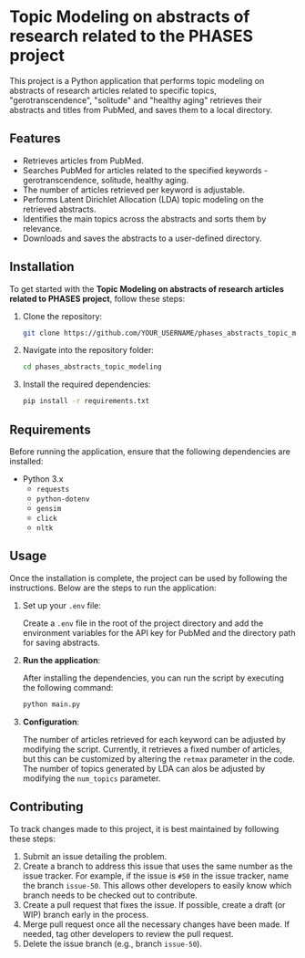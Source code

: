 # Topic Modeling on abstracts of research related to the PHASES project

This project is a Python application that performs topic modeling on abstracts of research articles related to specific topics, "gerotranscendence", "solitude" and "healthy aging" retrieves their abstracts and titles from PubMed, and saves them to a local directory. 

## Features

- Retrieves articles from PubMed.
- Searches PubMed for articles related to the specified keywords - gerotranscendence, solitude, healthy aging.
- The number of articles retrieved per keyword is adjustable.
- Performs Latent Dirichlet Allocation (LDA) topic modeling on the retrieved abstracts.
- Identifies the main topics across the abstracts and sorts them by relevance.
- Downloads and saves the abstracts to a user-defined directory.
    
## Installation

To get started with the **Topic Modeling on abstracts of research articles related to PHASES project**, follow these steps:

1. Clone the repository:

    ```bash
    git clone https://github.com/YOUR_USERNAME/phases_abstracts_topic_modeling.git
    ```

2. Navigate into the repository folder:

    ```bash
    cd phases_abstracts_topic_modeling
    ```

3. Install the required dependencies:

    ```bash
    pip install -r requirements.txt
    ```

## Requirements

Before running the application, ensure that the following dependencies are installed:

- Python 3.x
    - `requests`
    - `python-dotenv`
    - `gensim`
    - `click`
    - `nltk`

## Usage

Once the installation is complete, the project can be used by following the instructions. Below are the steps to run the application:

1. Set up your `.env` file:

    Create a `.env` file in the root of the project directory and add the environment variables for the API key for PubMed and the directory path for saving abstracts.

2. **Run the application**:

    After installing the dependencies, you can run the script by executing the following command:

    ```bash
    python main.py
    ```

3. **Configuration**:

    The number of articles retrieved for each keyword can be adjusted by modifying the script. Currently, it retrieves a fixed number of articles, but this can be customized by altering the `retmax` parameter in the code. The number of topics generated by LDA can alos be adjusted by modifying the `num_topics` parameter.


## Contributing

To track changes made to this project, it is best maintained by following these steps:

1. Submit an issue detailing the problem.
2. Create a branch to address this issue that uses the same number as the issue tracker. For example, if the issue is `#50` in the issue tracker, name the branch `issue-50`. This allows other developers to easily know which branch needs to be checked out to contribute.
3. Create a pull request that fixes the issue. If possible, create a draft (or WIP) branch early in the process.
4. Merge pull request once all the necessary changes have been made. If needed, tag other developers to review the pull request.
5. Delete the issue branch (e.g., branch `issue-50`).







 
